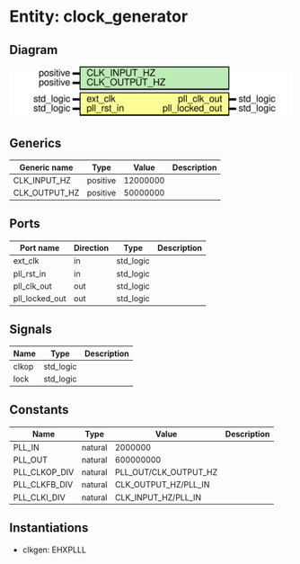 # Entity: clock_generator
## Diagram
![Diagram](clk_gen_ecp5.svg "Diagram")
## Generics
| Generic name  | Type     | Value    | Description |
| ------------- | -------- | -------- | ----------- |
| CLK_INPUT_HZ  | positive | 12000000 |             |
| CLK_OUTPUT_HZ | positive | 50000000 |             |
## Ports
| Port name      | Direction | Type      | Description |
| -------------- | --------- | --------- | ----------- |
| ext_clk        | in        | std_logic |             |
| pll_rst_in     | in        | std_logic |             |
| pll_clk_out    | out       | std_logic |             |
| pll_locked_out | out       | std_logic |             |
## Signals
| Name  | Type      | Description |
| ----- | --------- | ----------- |
| clkop | std_logic |             |
| lock  | std_logic |             |
## Constants
| Name          | Type    | Value                  | Description |
| ------------- | ------- | ---------------------- | ----------- |
| PLL_IN        | natural |     2000000            |             |
| PLL_OUT       | natural |  600000000             |             |
| PLL_CLKOP_DIV | natural |  PLL_OUT/CLK_OUTPUT_HZ |             |
| PLL_CLKFB_DIV | natural |  CLK_OUTPUT_HZ/PLL_IN  |             |
| PLL_CLKI_DIV  | natural |  CLK_INPUT_HZ/PLL_IN   |             |
## Instantiations
- clkgen: EHXPLLL
